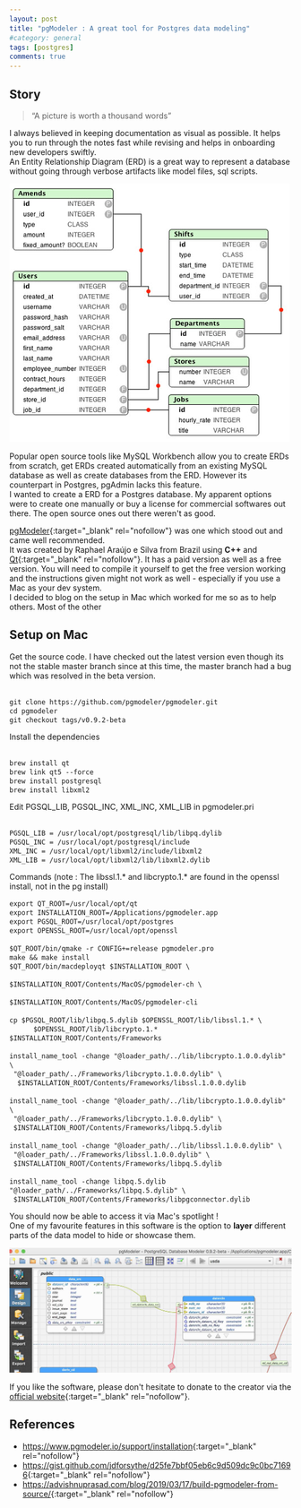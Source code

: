 ```yaml
---
layout: post
title: "pgModeler : A great tool for Postgres data modeling"
#category: general
tags: [postgres]
comments: true
---
```


## Story
> “A picture is worth a thousand words”

I always believed in keeping documentation as visual as possible. It helps you to run through the notes fast
 while revising and helps in onboarding new developers swiftly.<br/>
 An Entity Relationship Diagram (ERD) is a great way to represent a database without going through verbose artifacts
 like model files, sql scripts.<br/>

!["ERD"](/assets/images/erd.jpg "ERD")

Popular open source tools like MySQL Workbench allow you to create ERDs from scratch, get ERDs created automatically
from an existing MySQL database as well as create databases from the ERD. However its counterpart in Postgres, pgAdmin
lacks this feature.<br/>
I wanted to create a ERD for a Postgres database. My apparent options were to create one manually or buy
a license for commercial softwares out there. The open source ones out there weren't as good. <br/>

[pgModeler](https://github.com/pgmodeler/pgmodeler){:target="_blank" rel="nofollow"} was one which stood out and came
well recommended.<br/>
It was created by Raphael Araújo e Silva from Brazil using **C++** and [Qt](https://www.qt.io/){:target="_blank" rel="nofollow"}.
It has a paid version as well as a free version. You will need to compile it yourself to get the free version working and the
instructions given might not work as well - especially if you use a Mac as your dev system.<br/>
I decided to blog on the setup in Mac which worked for me so as to help others. Most of the other

## Setup on Mac

Get the source code. I have checked out the latest version even though its not the stable master branch
since at this time, the master branch had a bug which was resolved in the beta version.
<pre><code>
git clone https://github.com/pgmodeler/pgmodeler.git
cd pgmodeler
git checkout tags/v0.9.2-beta
</code></pre>

Install the dependencies
<pre><code>
brew install qt
brew link qt5 --force
brew install postgresql
brew install libxml2
</code></pre>

Edit PGSQL_LIB, PGSQL_INC, XML_INC, XML_LIB in pgmodeler.pri 
<pre><code>
PGSQL_LIB = /usr/local/opt/postgresql/lib/libpq.dylib
PGSQL_INC = /usr/local/opt/postgresql/include
XML_INC = /usr/local/opt/libxml2/include/libxml2
XML_LIB = /usr/local/opt/libxml2/lib/libxml2.dylib
</code></pre>

Commands (note : The libssl.1.* and libcrypto.1.* are found in the openssl install, not in the pg install)
<pre><code>export QT_ROOT=/usr/local/opt/qt
export INSTALLATION_ROOT=/Applications/pgmodeler.app
export PGSQL_ROOT=/usr/local/opt/postgres
export OPENSSL_ROOT=/usr/local/opt/openssl

$QT_ROOT/bin/qmake -r CONFIG+=release pgmodeler.pro
make && make install
$QT_ROOT/bin/macdeployqt $INSTALLATION_ROOT \
                            $INSTALLATION_ROOT/Contents/MacOS/pgmodeler-ch \
                            $INSTALLATION_ROOT/Contents/MacOS/pgmodeler-cli

cp $PGSQL_ROOT/lib/libpq.5.dylib $OPENSSL_ROOT/lib/libssl.1.* \
      $OPENSSL_ROOT/lib/libcrypto.1.* $INSTALLATION_ROOT/Contents/Frameworks

install_name_tool -change "@loader_path/../lib/libcrypto.1.0.0.dylib" \
 "@loader_path/../Frameworks/libcrypto.1.0.0.dylib" \
  $INSTALLATION_ROOT/Contents/Frameworks/libssl.1.0.0.dylib

install_name_tool -change "@loader_path/../lib/libcrypto.1.0.0.dylib" \
 "@loader_path/../Frameworks/libcrypto.1.0.0.dylib" \
 $INSTALLATION_ROOT/Contents/Frameworks/libpq.5.dylib

install_name_tool -change "@loader_path/../lib/libssl.1.0.0.dylib" \
 "@loader_path/../Frameworks/libssl.1.0.0.dylib" \
 $INSTALLATION_ROOT/Contents/Frameworks/libpq.5.dylib

install_name_tool -change libpq.5.dylib "@loader_path/../Frameworks/libpq.5.dylib" \
 $INSTALLATION_ROOT/Contents/Frameworks/libpgconnector.dylib
</code></pre>

You should now be able to access it via Mac's spotlight !<br/>
One of my favourite features in this software is the option to **layer** different parts of the data model to hide or
showcase them.

!["ERD with pgModeler"](/assets/images/erd_pgModeler.jpg "ERD with pgModeler")

If you like the software, please don't hesitate to donate to the creator via the [official website](https://pgmodeler.io/){:target="_blank" rel="nofollow"}.

## References
- <https://www.pgmodeler.io/support/installation>{:target="_blank" rel="nofollow"}
- <https://gist.github.com/jdforsythe/d25fe7bbf05eb6c9d509dc9c0bc71696>{:target="_blank" rel="nofollow"}
- <https://advishnuprasad.com/blog/2019/03/17/build-pgmodeler-from-source/>{:target="_blank" rel="nofollow"}
